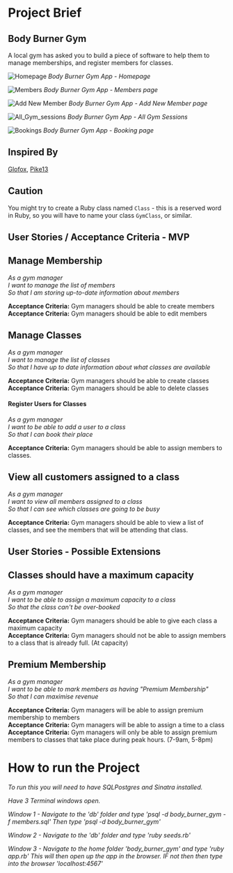 # Project Brief

## Body Burner Gym

A local gym has asked you to build a piece of software to help them to manage memberships, and register members for classes.

![Homepage](./codeclan_work/Ruby_Project/body_burner_gym/public/images/Homepage.png)
_Body Burner Gym App - Homepage_

![Members](./codeclan_work/Ruby_Project/body_burner_gym/public/images/Members_page.png)
_Body Burner Gym App - Members page_

![Add New Member](./codeclan_work/Ruby_Project/body_burner_gym/public/images/Add_new_member.png)
_Body Burner Gym App - Add New Member page_

![All_Gym_sessions](./codeclan_work/Ruby_Project/body_burner_gym/public/images/All_Gym_sessions.png)
_Body Burner Gym App - All Gym Sessions_

![Bookings](./codeclan_work/Ruby_Project/body_burner_gym/public/images/Bookings.png)
_Body Burner Gym App - Booking page_


## Inspired By

[Glofox](https://www.glofox.com/club-solution/), [Pike13](https://www.pike13.com/pike13-scheduling-software-demo)

## Caution

You might try to create a Ruby class named `Class` - this is a reserved word in Ruby, so you will have to name your class `GymClass`, or similar.

## User Stories / Acceptance Criteria - MVP

## Manage Membership

_As a gym manager_ <br />
_I want to manage the list of members_<br />
_So that I am storing up-to-date information about members_<br />

**Acceptance Criteria:** Gym managers should be able to create members<br />
**Acceptance Criteria:** Gym managers should be able to edit members<br />


## Manage Classes

_As a gym manager_<br />
_I want to manage the list of classes_<br />
_So that I have up to date information about what classes are available_<br />

**Acceptance Criteria:** Gym managers should be able to create classes<br />
**Acceptance Criteria:** Gym managers should be able to delete classes<br />

#### Register Users for Classes

_As a gym manager_<br />
_I want to be able to add a user to a class_<br />
_So that I can book their place_<br />

**Acceptance Criteria:** Gym managers should be able to assign members to classes.

## View all customers assigned to a class

_As a gym manager_<br />
_I want to view all members assigned to a class_<br />
_So that I can see which classes are going to be busy_<br />

**Acceptance Criteria:** Gym managers should be able to view a list of classes, and see the members that will be attending that class.

## User Stories - Possible Extensions

## Classes should have a maximum capacity

_As a gym manager_<br />
_I want to be able to assign a maximum capacity to a class_<br />
_So that the class can't be over-booked_<br />

**Acceptance Criteria:** Gym managers should be able to give each class a maximum capacity<br />
**Acceptance Criteria:** Gym managers should not be able to assign members to a class that is already full. (At capacity)

## Premium Membership

_As a gym manager_<br />
_I want to be able to mark members as having "Premium Membership"_<br />
_So that I can maximise revenue_<br />

**Acceptance Criteria:** Gym managers will be able to assign premium membership to members<br />
**Acceptance Criteria:** Gym managers will be able to assign a time to a class <br />
**Acceptance Criteria:** Gym managers will only be able to assign premium members to classes that take place during peak hours. (7-9am, 5-8pm)


# How to run the Project

_To run this you will need to have SQLPostgres and Sinatra installed._ 

_Have 3 Terminal windows open._

_Window 1 - Navigate to the 'db' folder and type 'psql -d body_burner_gym -f members.sql'_
_Then type 'psql -d body_burner_gym'_

_Window 2 - Navigate to the 'db' folder and type 'ruby seeds.rb'_

_Window 3 - Navigate to the home folder 'body_burner_gym' and type 'ruby app.rb' This will then open up_ _the app in the browser. IF not then then type into the browser 'localhost:4567'_
